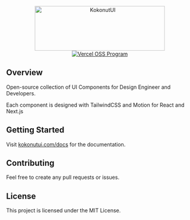 <p align="center">
  <a href="https://kokonutui.com" target="_blank">
    <picture>
      <source media="(prefers-color-scheme: light)" srcset="https://ferf1mheo22r9ira.public.blob.vercel-storage.com/logo-text-black-5nhu7g0JeNUhIuSzJyMXc11GATRT5V.png">
      <source media="(prefers-color-scheme: dark)" srcset="https://ferf1mheo22r9ira.public.blob.vercel-storage.com/logo-text-white-ny4myAjOAftDwH1fsmwyA265oUcecd.png">
      <img alt="KokonutUI" src="https://raw.githubusercontent.com/kokonut-labs/kokonutui/refs/heads/main/public/logo-black.svg" width="350" height="120" style="max-width: 100%;">
    </picture>
  </a>
  <a href="https://vercel.com/oss">
  <img alt="Vercel OSS Program" src="https://vercel.com/oss/program-badge.svg" />
</a>
</p>

## Overview

Open-source collection of UI Components for Design Engineer and Developers.

Each component is designed with TailwindCSS and Motion for React and Next.js

## Getting Started

Visit [kokonutui.com/docs](https://kokonutui.com/docs) for the documentation.

## Contributing

Feel free to create any pull requests or issues.

## License

This project is licensed under the MIT License.
